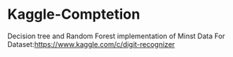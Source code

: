# Kaggle-Comptetion
Decision tree and Random Forest implementation of Minst Data
For Dataset:https://www.kaggle.com/c/digit-recognizer
